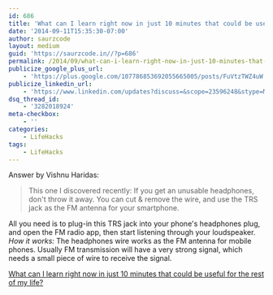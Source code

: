 ```yaml
---
id: 686
title: 'What can I learn right now in just 10 minutes that could be useful for the rest of my life?'
date: '2014-09-11T15:35:30-07:00'
author: saurzcode
layout: medium
guid: 'https://saurzcode.in//?p=686'
permalink: /2014/09/what-can-i-learn-right-now-in-just-10-minutes-that-could-be-useful-for-the-rest-of-my-life/
publicize_google_plus_url:
    - 'https://plus.google.com/107786853692055665005/posts/FuVtzTWZ4uW'
publicize_linkedin_url:
    - 'https://www.linkedin.com/updates?discuss=&scope=23596248&stype=M&topic=5915771932044713985&type=U&a=DCXY'
dsq_thread_id:
    - '3282018924'
meta-checkbox:
    - ''
categories:
    - LifeHacks
tags:
    - LifeHacks
---
```


Answer by Vishnu Haridas:
<blockquote>This one I discovered recently: If you get an unusable headphones, don't throw it away. You can cut &amp; remove the wire, and use the TRS jack as the FM antenna for your smartphone.</blockquote>
All you need is to plug-in this TRS jack into your phone's headphones plug, and open the FM radio app, then start listening through your loudspeaker.
<div><img class="landscape qtext_image zoomable_in zoomable_in_feed" src="http://qph.is.quoracdn.net/main-qimg-d015f6c2100af6cf154d5e23ca71f57a?convert_to_webp=true" alt="" /></div>
<i>How it works: </i>The headphones wire works as the FM antenna for mobile phones. Usually FM transmission will have a very strong signal, which needs a small piece of wire to receive the signal.

<span class="qlink_container"><a href="http://www.quora.com/What-can-I-learn-right-now-in-just-10-minutes-that-could-be-useful-for-the-rest-of-my-life/answer/Vishnu-Haridas">What can I learn right now in just 10 minutes that could be useful for the rest of my life?</a></span>